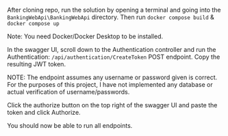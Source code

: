 After cloning repo, run the solution by opening a terminal and going into the ```BankingWebApi\BankingWebApi``` directory.
Then run ```docker compose build``` & ```docker compose up```

Note: You need Docker/Docker Desktop to be installed.

In the swagger UI, scroll down to the Authentication controller and run the Authentication: ```/api/authentication/CreateToken``` POST
endpoint. Copy the resulting JWT token.

NOTE: The endpoint assumes any username or password given is correct. For the purposes of this project, I have not implemented
any database or actual verification of username/passwords.

Click the authorize button on the top right of the swagger UI and paste the token and click Authorize.

You should now be able to run all endpoints.